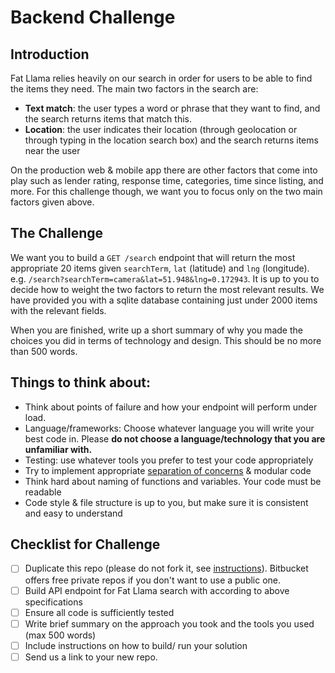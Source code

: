 # Backend Challenge
## Introduction
Fat Llama relies heavily on our search in order for users to be able to find the items they need. The main two factors in the search are:
- **Text match**: the user types a word or phrase that they want to find, and the search returns items that match this.
- **Location**: the user indicates their location (through geolocation or through typing in the location search box) and the search returns items near the user

On the production web & mobile app there are other factors that come into play such as lender rating, response time, categories, time since listing, and more. For this challenge though, we want you to focus only on the two main factors given above.

## The Challenge
We want you to build a `GET /search` endpoint that will return the most appropriate 20 items given `searchTerm`, `lat` (latitude) and `lng` (longitude). e.g. `/search?searchTerm=camera&lat=51.948&lng=0.172943`. It is up to you to decide how to weight the two factors to return the most relevant results. We have provided you with a sqlite database containing just under 2000 items with the relevant fields.

When you are finished, write up a short summary of why you made the choices you did in terms of technology and design. This should be no more than 500 words.

## Things to think about:
- Think about points of failure and how your endpoint will perform under load.
- Language/frameworks: Choose whatever language you will write your best code in. Please **do not choose a language/technology that you are unfamiliar with.**
- Testing: use whatever tools you prefer to test your code appropriately
- Try to implement appropriate [separation of concerns](https://effectivesoftwaredesign.com/2012/02/05/separation-of-concerns/) & modular code
- Think hard about naming of functions and variables. Your code must be readable
- Code style & file structure is up to you, but make sure it is consistent and easy to understand

## Checklist for Challenge
- [ ] Duplicate this repo (please do not fork it, see [instructions](https://help.github.com/articles/duplicating-a-repository/)). Bitbucket offers free private repos if you don't want to use a public one.
- [ ] Build API endpoint for Fat Llama search with according to above specifications
- [ ] Ensure all code is sufficiently tested
- [ ] Write brief summary on the approach you took and the tools you used (max 500 words)
- [ ] Include instructions on how to build/ run your solution
- [ ] Send us a link to your new repo.
